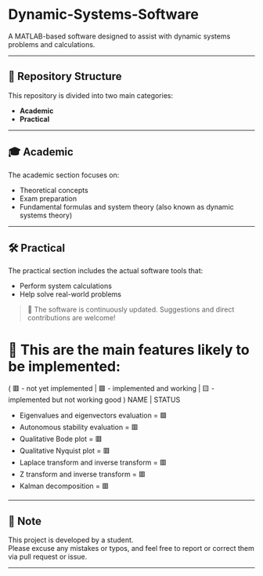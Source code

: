 # Dynamic-Systems-Software

A MATLAB-based software designed to assist with dynamic systems problems and calculations.

---

## 📂 Repository Structure

This repository is divided into two main categories:

- **Academic**
- **Practical**

---

## 🎓 Academic

The academic section focuses on:

- Theoretical concepts  
- Exam preparation  
- Fundamental formulas and system theory (also known as dynamic systems theory)

---

## 🛠️ Practical

The practical section includes the actual software tools that:

- Perform system calculations  
- Help solve real-world problems  

> 🔄 The software is continuously updated. Suggestions and direct contributions are welcome!

# 📍 This are the main features likely to be implemented:
( 🟥 - not yet implemented | 🟩 - implemented and working | 🟨 - implemented but not working good )
NAME                                      | STATUS
- Eigenvalues and eigenvectors evaluation = 🟩
- Autonomous stability evaluation         = 🟥
- Qualitative Bode plot                   = 🟥
- Qualitative Nyquist plot                = 🟥
- Laplace transform and inverse transform = 🟥
- Z transform and inverse transform       = 🟥
- Kalman decomposition                    = 🟥

---

## 📌 Note

This project is developed by a student.  
Please excuse any mistakes or typos, and feel free to report or correct them via pull request or issue.

---
